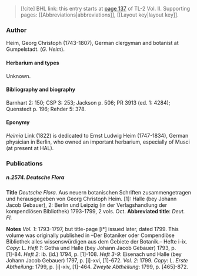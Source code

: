 > [!cite] BHL link: this entry starts at [page 137](https://www.biodiversitylibrary.org/item/103253#page/163/mode/1up) of TL-2 Vol. II.
> Supporting pages: [[Abbreviations|abbreviations]], [[Layout key|layout key]].

### Author

Heim, Georg Christoph (1743-1807), German clergyman and botanist at Gumpelstadt. (*G. Heim*).

#### Herbarium and types

Unknown.

#### Bibliography and biography

Barnhart 2: 150; CSP 3: 253; Jackson p. 506; PR 3913 (ed. 1: 4284); Quenstedt p. 196; Rehder 5: 378.

#### Eponymy

*Heimia* Link (1822) is dedicated to Ernst Ludwig Heim (1747-1834), German physician in Berlin, who owned an important herbarium, especially of Musci (at present at HAL).

### Publications

##### n.2574. Deutsche Flora

**Title**
*Deutsche Flora*. Aus neuern botanischen Schriften zusammengetragen und herausgegeben von Georg Christoph Heim. \[1\]: Halle (bey Johann Jacob Gebauer), 2: Berlin und Leipzig (in der Verlagshandlung der kompendiösen Bibliothek) 1793-1799, 2 vols. Oct.
**Abbreviated title**: *Deut. Fl.*

**Notes**
*Vol. 1*: 1793-1797, but title-page \[i\*\] issued later, dated 1799. This volume was originally published in –Der Botaniker oder Compendiöse Bibliothek alles wissenswürdigen aus dem Gebiete der Botanik.– Hefte i-ix. *Copy*: L.
*Heft 1*: Gotha und Halle (bey Johann Jacob Gebauer) 1793, p. \[1\]-84.
*Heft 2*: ib. (id.) 1794, p. \[1\]-108.
*Heft 3-9*: Eisenach und Halle (bey Johann Jacob Gebauer) 1797, p. \[i\]-xvi, \[1\]-672.
*Vol. 2*: 1799. *Copy*: L.
*Erste Abtheilung*: 1799, p. \[i\]-xiv, \[1\]-464.
*Zweyte Abtheilung*: 1799, p. \[465\]-872.

